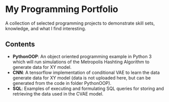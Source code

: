 # My Programming Portfolio
A collection of selected programming projects to demonstrate skill sets, knowledge, and what I find interesting.

## Contents
* __PythonOOP__: An object oriented programming example in Python 3 which will run simulations of the Metropolis Hashting Algorithm to generate data for XY model.
* __CNN__: A tensorflow implementation of conditional VAE to learn the data generate data for XY model (data is not uploaded here, but can be generated from the code in folder PythonOOP).
* __SQL__: Examples of executing and formulating SQL queries for storing and retrieving the data used in the CVAE model.
